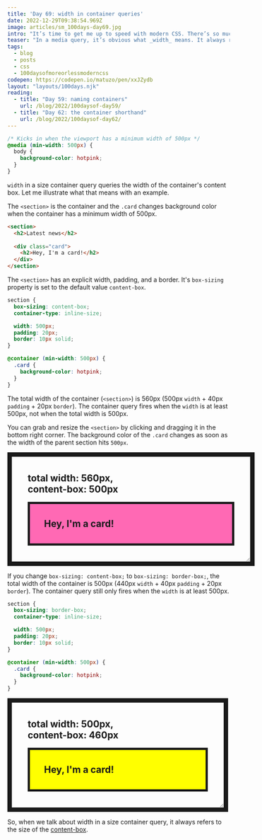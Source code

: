 ```yaml
---
title: 'Day 69: width in container queries'
date: 2022-12-29T09:38:54.969Z
image: articles/sm_100days-day69.jpg
intro: "It’s time to get me up to speed with modern CSS. There’s so much new in CSS that I know too little about. To change that I’ve started [#100DaysOfMoreOrLessModernCSS](/blog/2022/100-days-of-more-or-less-modern-css/). Why more or less modern CSS? Because some topics will be about cutting-edge features, while other stuff has been around for quite a while already, but I just have little to no experience with it."
teaser: "In a media query, it’s obvious what _width_ means. It always refers to the width of the viewport. With size container queries it’s not that obvious."
tags:
  - blog
  - posts
  - css
  - 100daysofmoreorlessmoderncss
codepen: https://codepen.io/matuzo/pen/xxJZydb
layout: "layouts/100days.njk"
reading:
  - title: "Day 59: naming containers"
    url: /blog/2022/100daysof-day59/
  - title: "Day 62: the container shorthand"
    url: /blog/2022/100daysof-day62/
---
```

```css
/* Kicks in when the viewport has a minimum width of 500px */
@media (min-width: 500px) {
  body {
    background-color: hotpink;
  }
}
```

`width` in a size container query queries the width of the container's content box. Let me illustrate what that means with an example.


The `<section>` is the container and the `.card` changes background color when the container has a minimum width of 500px.
```html
<section>
  <h2>Latest news</h2>
  
  <div class="card">
    <h2>Hey, I'm a card!</h2>
  </div>
</section>
```

The `<section>` has an explicit width, padding, and a border. It's `box-sizing` property is set to the default value `content-box`.

```css
section {
  box-sizing: content-box;
  container-type: inline-size;

  width: 500px;
  padding: 20px;
  border: 10px solid;
}

@container (min-width: 500px) {
  .card {
    background-color: hotpink;
  }
}
```

The total width of the container (`<section>`) is 560px (500px `width` + 40px `padding` + 20px `border`). The container query fires when the `width` is at least 500px, not when the total width is 500px. 

<div class="highlight">

You can grab and resize the `<section>` by clicking and dragging it in the bottom right corner. The background color of the `.card` changes as soon as the width of the parent section hits `500px`.

</div>

<style>
  [data-sample] section {
    width: 500px;
    container-type: inline-size;
    border: 10px solid;
    padding: 20px;
    resize: horizontal;
    overflow: auto;
    box-sizing: content-box;
  }

  .sample2 section {
    box-sizing: border-box;

  }

  [data-sample] .card {
    background-color: yellow;
    border: 5px solid;
    padding: 1rem;
    margin: 1rem;
  }

  [data-sample] h2 {
     margin: 1rem;
  }

  [data-sample] .card h2 {
    background: none;
  }


  @container (min-width: 500px) {
    [data-sample] .card {
      background-color: hotpink;
    }
  }
</style>

<div data-sample="demo">
<section>
<h2>total width: 560px,<br>content-box: 500px</h2>

<div class="card">
<h2>Hey, I'm a card!</h2>
</div>
</section>
</div>

If you change `box-sizing: content-box;` to `box-sizing: border-box;`, the total width of the container is 500px (440px `width` + 40px `padding` + 20px `border`). The container query still only fires when the `width` is at least 500px.

```css
section {
  box-sizing: border-box;
  container-type: inline-size;

  width: 500px;
  padding: 20px;
  border: 10px solid;
}

@container (min-width: 500px) {
  .card {
    background-color: hotpink;
  }
}
```

<div data-sample="demo" class="sample2">
<section>
<h2>total width: 500px,<br>content-box: 460px</h2>

<div class="card">
<h2>Hey, I'm a card!</h2>
</div>
</section>
</div>

<script>
  const sections = document.querySelectorAll('[data-sample] section');
  const resizeObserver = new ResizeObserver((entries) => {
  for (const entry of entries) {
    entry.target.querySelector('h2').innerHTML = 
      `total width: ${entry.target.getBoundingClientRect().width}px,<br>
        content-box: ${entry.contentRect.width}px`
  }

  console.log('Size changed');
  });

  resizeObserver.observe(sections[0]);
  resizeObserver.observe(sections[1]);
</script>

So, when we talk about width in a size container query, it always refers to the size of the [content-box](https://w3c.github.io/csswg-drafts/css-sizing/#valdef-box-sizing-content-box).